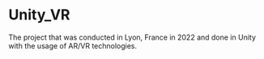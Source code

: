 # Unity_VR
The project that was conducted in Lyon, France in 2022 and done in Unity with the usage of AR/VR technologies.
